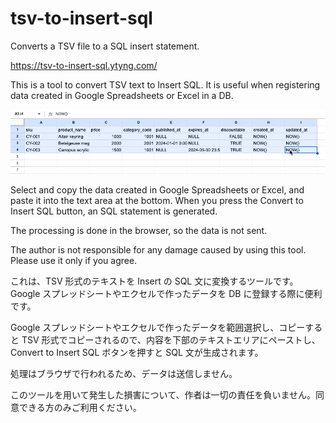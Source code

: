 # tsv-to-insert-sql

Converts a TSV file to a SQL insert statement.

https://tsv-to-insert-sql.ytyng.com/

This is a tool to convert TSV text to Insert SQL.
It is useful when registering data created in Google Spreadsheets or Excel in a DB.

![tutorial-01.png](static/images/tutorial-01.png)

Select and copy the data created in Google Spreadsheets or Excel, and paste it into the text area at the bottom. When you press the Convert to Insert SQL button, an SQL statement is generated.

The processing is done in the browser, so the data is not sent.

The author is not responsible for any damage caused by using this tool. Please use it only if you agree.

これは、TSV 形式のテキストを Insert の SQL 文に変換するツールです。
Google スプレッドシートやエクセルで作ったデータを DB に登録する際に便利です。

Google スプレッドシートやエクセルで作ったデータを範囲選択し、コピーすると TSV 形式でコピーされるので、内容を下部のテキストエリアにペーストし、 Convert to Insert SQL ボタンを押すと SQL 文が生成されます。

処理はブラウザで行われるため、データは送信しません。

このツールを用いて発生した損害について、作者は一切の責任を負いません。同意できる方のみご利用ください。
